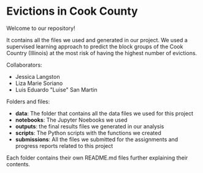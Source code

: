 # Evictions in Cook County

Welcome to our repository!

It contains all the files we used and generated in our project. We used a supervised learning approach to predict the block groups of the Cook Country (Illinois) at the most risk of having the highest number of evictions.

Collaborators:

* Jessica Langston
* Liza Marie Soriano
* Luis Eduardo "Luise" San Martin

Folders and files:

* **data**: The folder that contains all the data files we used for this project
* **notebooks**: The Jupyter Noebooks we used
* **outputs**: the final results files we generated in our analysis
* **scripts**: The Python scripts with the functions we created
* **submissions**: All the files we submitted for the assignments and progress reports related to this project

Each folder contains their own README.md files further explaining their contents.
